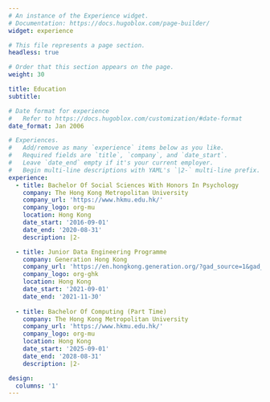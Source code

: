 ```yaml
---
# An instance of the Experience widget.
# Documentation: https://docs.hugoblox.com/page-builder/
widget: experience

# This file represents a page section.
headless: true

# Order that this section appears on the page.
weight: 30

title: Education
subtitle:

# Date format for experience
#   Refer to https://docs.hugoblox.com/customization/#date-format
date_format: Jan 2006

# Experiences.
#   Add/remove as many `experience` items below as you like.
#   Required fields are `title`, `company`, and `date_start`.
#   Leave `date_end` empty if it's your current employer.
#   Begin multi-line descriptions with YAML's `|2-` multi-line prefix.
experience:
  - title: Bachelor Of Social Sciences With Honors In Psychology
    company: The Hong Kong Metropolitan University
    company_url: 'https://www.hkmu.edu.hk/'
    company_logo: org-mu
    location: Hong Kong
    date_start: '2016-09-01'
    date_end: '2020-08-31'
    description: |2-

  - title: Junior Data Engineering Programme
    company: Generation Hong Kong
    company_url: 'https://en.hongkong.generation.org/?gad_source=1&gad_campaignid=22431345017&gbraid=0AAAAADCH7KUFzxfMkIUe8RK58G9CQWjp6&gclid=CjwKCAjwpOfHBhAxEiwAm1SwEiXk89bwXSt8zEhny9Ms1qSTYgzjzrtmQJm7PeNXObpNnwf6TghrbRoC3E0QAvD_BwE'
    company_logo: org-ghk
    location: Hong Kong
    date_start: '2021-09-01'
    date_end: '2021-11-30'
   
  - title: Bachelor Of Computing (Part Time)
    company: The Hong Kong Metropolitan University
    company_url: 'https://www.hkmu.edu.hk/'
    company_logo: org-mu
    location: Hong Kong
    date_start: '2025-09-01'
    date_end: '2028-08-31'
    description: |2-

design:
  columns: '1'
---
```

